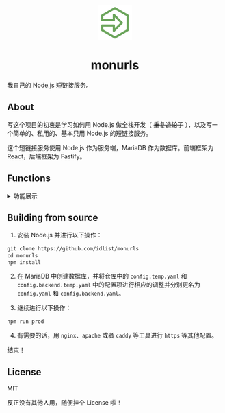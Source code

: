 <div align="center">
  <img width="80" src="./frontend/src/assets/monurls_icon.png" alt="logo" />

  <h1>monurls</h1>

</div>

我自己的 Node.js 短链接服务。

## About

写这个项目的初衷是学习如何用 Node.js 做全栈开发（ ~~重复造轮子~~ ），以及写一个简单的、私用的、基本只用 Node.js 的短链接服务。

这个短链接服务使用 Node.js 作为服务端，MariaDB 作为数据库。前端框架为 React，后端框架为 Fastify。

## Functions

<details>
<summary>功能展示</summary>
<br>

- 认证，虽然不怎么安全但聊胜于无，毕竟初衷就是只有自己能新增和管理短链接。

<div align="center">
  <img width="600" src="./doc/login.png" alt="login" />
</div>

- 缩短链接，可以指定短链接和过期时间。

<div align="center">
  <img width="600" src="./doc/shortener.png" alt="shortener" />
</div>

- 短链接管理，可以搜索、删除、重新指定短链接和修改过期时间。

<div align="center">
  <img width="600" src="./doc/manager.png" alt="manager" />
</div>

其他的啥功能都没做，摸了。

</details>

## Building from source

1. 安装 Node.js 并进行以下操作：

```shell
git clone https://github.com/idlist/monurls
cd monurls
npm install
```

2. 在 MariaDB 中创建数据库，并将仓库中的 `config.temp.yaml` 和 `config.backend.temp.yaml` 中的配置项进行相应的调整并分别更名为 `config.yaml` 和 `config.backend.yaml`。

3. 继续进行以下操作：

```shell
npm run prod
```

4. 有需要的话，用 `nginx`、`apache` 或者 `caddy` 等工具进行 `https` 等其他配置。

结束！

## License

MIT

反正没有其他人用，随便挂个 License 啦！
